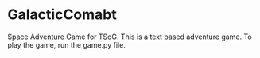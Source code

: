 # GalacticComabt
Space Adventure Game for TSoG. This is a text based adventure game. 
To play the game, run the game.py file.
